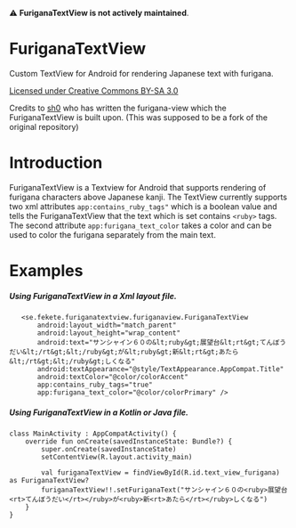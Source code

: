⚠️ **FuriganaTextView is not actively maintained**.

# FuriganaTextView
Custom TextView for Android for rendering Japanese text with furigana.

[Licensed under Creative Commons BY-SA 3.0](http://creativecommons.org/licenses/by-sa/3.0/)

Credits to [sh0](https://github.com/sh0/furigana-view) who has written the furigana-view which the FuriganaTextView is built upon.
(This was supposed to be a fork of the original repository)
# Introduction
FuriganaTextView is a Textview for Android that supports rendering of furigana characters above Japanese kanji. The TextView currently supports two xml attributes `app:contains_ruby_tags"` which is a boolean value and tells the FuriganaTextView that the text which is set contains `<ruby>` tags. The second attribute `app:furigana_text_color` takes a color and can be used to color the furigana separately from the main text. 

# Examples

##### Using FuriganaTextView in a Xml layout file.

 ```
    <se.fekete.furiganatextview.furiganaview.FuriganaTextView
        android:layout_width="match_parent"
        android:layout_height="wrap_content"
        android:text="サンシャイン６０の&lt;ruby&gt;展望台&lt;rt&gt;てんぼうだい&lt;/rt&gt;&lt;/ruby&gt;が&lt;ruby&gt;新&lt;rt&gt;あたら&lt;/rt&gt;&lt;/ruby&gt;しくなる"
        android:textAppearance="@style/TextAppearance.AppCompat.Title"
        android:textColor="@color/colorAccent"
        app:contains_ruby_tags="true"
        app:furigana_text_color="@color/colorPrimary" />
```

##### Using FuriganaTextView in a Kotlin or Java file.
```
class MainActivity : AppCompatActivity() {
    override fun onCreate(savedInstanceState: Bundle?) {
        super.onCreate(savedInstanceState)
        setContentView(R.layout.activity_main)
        
        val furiganaTextView = findViewById(R.id.text_view_furigana) as FuriganaTextView?
        furiganaTextView!!.setFuriganaText("サンシャイン６０の<ruby>展望台<rt>てんぼうだい</rt></ruby>が<ruby>新<rt>あたら</rt></ruby>しくなる")
    }
}
```
